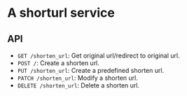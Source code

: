 # A shorturl service

## API

* `GET /shorten_url`: Get original url/redirect to original url.
* `POST /`: Create a shorten url.
* `PUT /shorten_url`: Create a predefined shorten url.
* `PATCH /shorten_url`: Modify a shorten url.
* `DELETE /shorten_url`: Delete a shorten url.